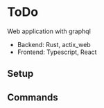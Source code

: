 # ToDo
Web application with graphql
- Backend: Rust, actix_web
- Frontend: Typescript, React

## Setup

## Commands